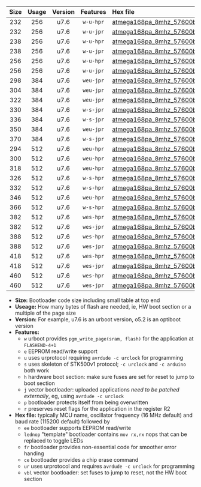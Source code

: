|Size|Usage|Version|Features|Hex file|
|:-:|:-:|:-:|:-:|:--|
|232|256|u7.6|`w-u-hpr`|[atmega168pa_8mhz_57600bps_ur.hex](https://raw.githubusercontent.com/stefanrueger/urboot/main//atmega168pa_8mhz_57600bps_ur.hex)|
|232|256|u7.6|`w-u-jpr`|[atmega168pa_8mhz_57600bps_ur_vbl.hex](https://raw.githubusercontent.com/stefanrueger/urboot/main//atmega168pa_8mhz_57600bps_ur_vbl.hex)|
|238|256|u7.6|`w-u-hpr`|[atmega168pa_8mhz_57600bps_lednop_ur.hex](https://raw.githubusercontent.com/stefanrueger/urboot/main//atmega168pa_8mhz_57600bps_lednop_ur.hex)|
|238|256|u7.6|`w-u-jpr`|[atmega168pa_8mhz_57600bps_lednop_ur_vbl.hex](https://raw.githubusercontent.com/stefanrueger/urboot/main//atmega168pa_8mhz_57600bps_lednop_ur_vbl.hex)|
|256|256|u7.6|`w-u-hpr`|[atmega168pa_8mhz_57600bps_lednop_fr_ur.hex](https://raw.githubusercontent.com/stefanrueger/urboot/main//atmega168pa_8mhz_57600bps_lednop_fr_ur.hex)|
|256|256|u7.6|`w-u-jpr`|[atmega168pa_8mhz_57600bps_lednop_fr_ur_vbl.hex](https://raw.githubusercontent.com/stefanrueger/urboot/main//atmega168pa_8mhz_57600bps_lednop_fr_ur_vbl.hex)|
|298|384|u7.6|`weu-jpr`|[atmega168pa_8mhz_57600bps_ee_ur_vbl.hex](https://raw.githubusercontent.com/stefanrueger/urboot/main//atmega168pa_8mhz_57600bps_ee_ur_vbl.hex)|
|304|384|u7.6|`weu-jpr`|[atmega168pa_8mhz_57600bps_ee_lednop_ur_vbl.hex](https://raw.githubusercontent.com/stefanrueger/urboot/main//atmega168pa_8mhz_57600bps_ee_lednop_ur_vbl.hex)|
|322|384|u7.6|`weu-jpr`|[atmega168pa_8mhz_57600bps_ee_lednop_fr_ur_vbl.hex](https://raw.githubusercontent.com/stefanrueger/urboot/main//atmega168pa_8mhz_57600bps_ee_lednop_fr_ur_vbl.hex)|
|330|384|u7.6|`w-s-jpr`|[atmega168pa_8mhz_57600bps_vbl.hex](https://raw.githubusercontent.com/stefanrueger/urboot/main//atmega168pa_8mhz_57600bps_vbl.hex)|
|336|384|u7.6|`w-s-jpr`|[atmega168pa_8mhz_57600bps_lednop_vbl.hex](https://raw.githubusercontent.com/stefanrueger/urboot/main//atmega168pa_8mhz_57600bps_lednop_vbl.hex)|
|350|384|u7.6|`weu-jpr`|[atmega168pa_8mhz_57600bps_ee_lednop_fr_ce_ur_vbl.hex](https://raw.githubusercontent.com/stefanrueger/urboot/main//atmega168pa_8mhz_57600bps_ee_lednop_fr_ce_ur_vbl.hex)|
|370|384|u7.6|`w-s-jpr`|[atmega168pa_8mhz_57600bps_lednop_fr_vbl.hex](https://raw.githubusercontent.com/stefanrueger/urboot/main//atmega168pa_8mhz_57600bps_lednop_fr_vbl.hex)|
|294|512|u7.6|`weu-hpr`|[atmega168pa_8mhz_57600bps_ee_ur.hex](https://raw.githubusercontent.com/stefanrueger/urboot/main//atmega168pa_8mhz_57600bps_ee_ur.hex)|
|300|512|u7.6|`weu-hpr`|[atmega168pa_8mhz_57600bps_ee_lednop_ur.hex](https://raw.githubusercontent.com/stefanrueger/urboot/main//atmega168pa_8mhz_57600bps_ee_lednop_ur.hex)|
|318|512|u7.6|`weu-hpr`|[atmega168pa_8mhz_57600bps_ee_lednop_fr_ur.hex](https://raw.githubusercontent.com/stefanrueger/urboot/main//atmega168pa_8mhz_57600bps_ee_lednop_fr_ur.hex)|
|326|512|u7.6|`w-s-hpr`|[atmega168pa_8mhz_57600bps.hex](https://raw.githubusercontent.com/stefanrueger/urboot/main//atmega168pa_8mhz_57600bps.hex)|
|332|512|u7.6|`w-s-hpr`|[atmega168pa_8mhz_57600bps_lednop.hex](https://raw.githubusercontent.com/stefanrueger/urboot/main//atmega168pa_8mhz_57600bps_lednop.hex)|
|346|512|u7.6|`weu-hpr`|[atmega168pa_8mhz_57600bps_ee_lednop_fr_ce_ur.hex](https://raw.githubusercontent.com/stefanrueger/urboot/main//atmega168pa_8mhz_57600bps_ee_lednop_fr_ce_ur.hex)|
|366|512|u7.6|`w-s-hpr`|[atmega168pa_8mhz_57600bps_lednop_fr.hex](https://raw.githubusercontent.com/stefanrueger/urboot/main//atmega168pa_8mhz_57600bps_lednop_fr.hex)|
|382|512|u7.6|`wes-hpr`|[atmega168pa_8mhz_57600bps_ee.hex](https://raw.githubusercontent.com/stefanrueger/urboot/main//atmega168pa_8mhz_57600bps_ee.hex)|
|382|512|u7.6|`wes-jpr`|[atmega168pa_8mhz_57600bps_ee_vbl.hex](https://raw.githubusercontent.com/stefanrueger/urboot/main//atmega168pa_8mhz_57600bps_ee_vbl.hex)|
|388|512|u7.6|`wes-hpr`|[atmega168pa_8mhz_57600bps_ee_lednop.hex](https://raw.githubusercontent.com/stefanrueger/urboot/main//atmega168pa_8mhz_57600bps_ee_lednop.hex)|
|388|512|u7.6|`wes-jpr`|[atmega168pa_8mhz_57600bps_ee_lednop_vbl.hex](https://raw.githubusercontent.com/stefanrueger/urboot/main//atmega168pa_8mhz_57600bps_ee_lednop_vbl.hex)|
|418|512|u7.6|`wes-hpr`|[atmega168pa_8mhz_57600bps_ee_lednop_fr.hex](https://raw.githubusercontent.com/stefanrueger/urboot/main//atmega168pa_8mhz_57600bps_ee_lednop_fr.hex)|
|418|512|u7.6|`wes-jpr`|[atmega168pa_8mhz_57600bps_ee_lednop_fr_vbl.hex](https://raw.githubusercontent.com/stefanrueger/urboot/main//atmega168pa_8mhz_57600bps_ee_lednop_fr_vbl.hex)|
|460|512|u7.6|`wes-hpr`|[atmega168pa_8mhz_57600bps_ee_lednop_fr_ce.hex](https://raw.githubusercontent.com/stefanrueger/urboot/main//atmega168pa_8mhz_57600bps_ee_lednop_fr_ce.hex)|
|460|512|u7.6|`wes-jpr`|[atmega168pa_8mhz_57600bps_ee_lednop_fr_ce_vbl.hex](https://raw.githubusercontent.com/stefanrueger/urboot/main//atmega168pa_8mhz_57600bps_ee_lednop_fr_ce_vbl.hex)|

- **Size:** Bootloader code size including small table at top end
- **Useage:** How many bytes of flash are needed, ie, HW boot section or a multiple of the page size
- **Version:** For example, u7.6 is an urboot version, o5.2 is an optiboot version
- **Features:**
  + `w` urboot provides `pgm_write_page(sram, flash)` for the application at `FLASHEND-4+1`
  + `e` EEPROM read/write support
  + `u` uses urprotocol requiring `avrdude -c urclock` for programming
  + `s` uses skeleton of STK500v1 protocol; `-c urclock` and `-c arduino` both work
  + `h` hardware boot section: make sure fuses are set for reset to jump to boot section
  + `j` vector bootloader: uploaded applications *need to be patched externally*, eg, using `avrdude -c urclock`
  + `p` bootloader protects itself from being overwritten
  + `r` preserves reset flags for the application in the register R2
- **Hex file:** typically MCU name, oscillator frequency (16 MHz default) and baud rate (115200 default) followed by
  + `ee` bootloader supports EEPROM read/write
  + `lednop` "template" bootloader contains `mov rx,rx` nops that can be replaced to toggle LEDs
  + `fr` bootloader provides non-essential code for smoother error handing
  + `ce` bootloader provides a chip erase command
  + `ur` uses urprotocol and requires `avrdude -c urclock` for programming
  + `vbl` vector bootloader: set fuses to jump to reset, not the HW boot section
